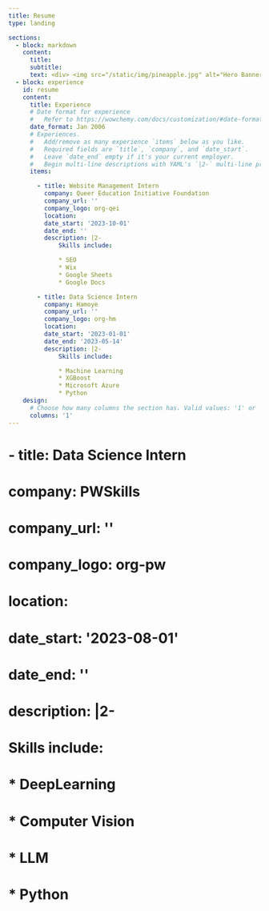 ```yaml
---
title: Resume
type: landing

sections:
  - block: markdown
    content:
      title: 
      subtitle: 
      text: <div> <img src="/static/img/pineapple.jpg" alt="Hero Banner Image" class="background-img"> <a href="/static/files/Tanya_Shekhawat_CV.pdf" target="_blank" class="btn btn-success px-3 py-2" id= "cva">One Page CV</a> <a href="/static/files/Tanya_Shekhawat_Resume_Full.pdf" target="_blank" class="btn btn-warning px-3 py-2" id = "cvb" >Full CV</a> </div>
  - block: experience
    id: resume
    content:
      title: Experience
      # Date format for experience
      #   Refer to https://wowchemy.com/docs/customization/#date-format
      date_format: Jan 2006
      # Experiences.
      #   Add/remove as many experience `items` below as you like.
      #   Required fields are `title`, `company`, and `date_start`.
      #   Leave `date_end` empty if it's your current employer.
      #   Begin multi-line descriptions with YAML's `|2-` multi-line prefix.
      items:

        - title: Website Management Intern
          company: Queer Education Initiative Foundation
          company_url: ''
          company_logo: org-qei
          location: 
          date_start: '2023-10-01'
          date_end: ''
          description: |2-
              Skills include:

              * SEO
              * Wix
              * Google Sheets
              * Google Docs

        - title: Data Science Intern
          company: Hamoye
          company_url: ''
          company_logo: org-hm
          location: 
          date_start: '2023-01-01'
          date_end: '2023-05-14'
          description: |2-
              Skills include:

              * Machine Learning
              * XGBoost 
              * Microsoft Azure
              * Python
    design:
      # Choose how many columns the section has. Valid values: '1' or '2'.
      columns: '1'
---
```


#        - title: Data Science Intern
#          company: PWSkills
#          company_url: ''
#          company_logo: org-pw
#          location: 
#          date_start: '2023-08-01'
#          date_end: ''
#          description: |2-
#              Skills include:
 
#              * DeepLearning
#              * Computer Vision
#              * LLM
#              * Python